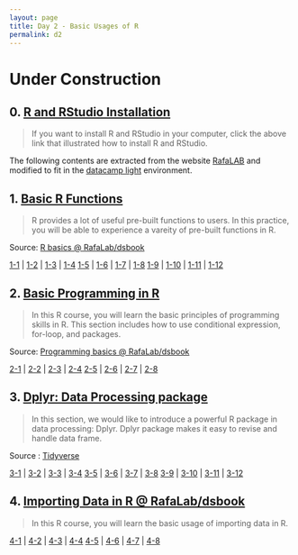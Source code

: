 ```yaml
---
layout: page
title: Day 2 - Basic Usages of R
permalink: d2
---
```


# Under Construction 

## 0. [R and RStudio Installation](https://rafalab.github.io/dsbook/installing-r-rstudio.html)

> If you want to install R and RStudio in your computer, click the above link that illustrated how to install R and RStudio.

The following contents are extracted from the website [RafaLAB](https://rafalab.github.io/dsbook/) and modified to fit in the [datacamp light](https://github.com/datacamp/datacamp-light) environment. 

## 1. [Basic R Functions](Day2/1-1.html)

> R provides a lot of useful pre-built functions to users. In this practice, you will be able to experience a vareity of pre-built functions in R.

Source: [R basics @ RafaLab/dsbook](https://rafalab.github.io/dsbook/r-basics.html) 

[1-1](Day2/1-1.html) | [1-2](Day2/1-2.html) | [1-3](Day2/1-3.html) | [1-4](Day2/1-4.html) 
[1-5](Day2/1-5.html) | [1-6](Day2/1-6.html) | [1-7](Day2/1-7.html) | [1-8](Day2/1-8.html) 
[1-9](Day2/1-9.html) | [1-10](Day2/1-10.html) | [1-11](Day2/1-11.html) | [1-12](Day2/1-12.html) 

## 2. [Basic Programming in R](Day2/2-1.html)

> In this R course, you will learn the basic principles of programming skills in R. This section includes how to use conditional expression, for-loop, and packages.

Source: [Programming basics @ RafaLab/dsbook](https://rafalab.github.io/dsbook/programming-basics.html)

[2-1](Day2/2-1.html) | [2-2](Day2/2-2.html) | [2-3](Day2/2-3.html) | [2-4](Day2/2-4.html) 
[2-5](Day2/2-5.html) | [2-6](Day2/2-6.html) | [2-7](Day2/2-7.html) | [2-8](Day2/2-8.html) 

## 3. [Dplyr: Data Processing package](Day2/3-1.html)

> In this section, we would like to introduce a powerful R package in data processing: Dplyr. Dplyr package makes it easy to revise and handle data frame. 

Source : [Tidyverse](https://rafalab.github.io/dsbook/tidyverse.html)

[3-1](Day2/3-1.html) | [3-2](Day2/3-2.html) | [3-3](Day2/3-3.html) | [3-4](Day2/3-4.html) 
[3-5](Day2/3-5.html) | [3-6](Day2/3-6.html) | [3-7](Day2/3-7.html) | [3-8](Day2/3-8.html) 
[3-9](Day2/3-9.html) | [3-10](Day2/3-10.html) | [3-11](Day2/3-11.html) | [3-12](Day2/3-12.html) 

## 4. [Importing Data in R @ RafaLab/dsbook](Day2/4-1.html)

> In this R course, you will learn the basic usage of importing data in R.

[4-1](Day2/4-1.html) | [4-2](Day2/4-2.html) | [4-3](Day2/4-3.html) | [4-4](Day2/4-4.html) 
[4-5](Day2/4-5.html) | [4-6](Day2/4-6.html) | [4-7](Day2/4-7.html) | [4-8](Day2/4-8.html) 
